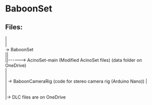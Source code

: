 # BaboonSet


## Files:

|  
|  
-> BaboonSet  
||  
||------> AcinoSet-main (Modified AcinoSet files) (data folder on OneDrive)  
|  
|  
| -> BaboonCameraRig (code for stereo camera rig (Arduino Nano))
|        
|     
|        
|-> DLC files are on OneDrive
